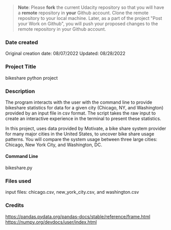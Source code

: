 >**Note**: Please **fork** the current Udacity repository so that you will have a **remote** repository in **your** Github account. Clone the remote repository to your local machine. Later, as a part of the project "Post your Work on Github", you will push your proposed changes to the remote repository in your Github account.

### Date created
Original creation date: 08/07/2022
Updated: 08/28/2022

### Project Title
bikeshare python project

### Description
The program interacts with the user with the command line to provide bikeshare
statistics for data for a given city (Chicago, NY, and Washington) provided by
an input file in csv format. The script takes the raw input to create an
interactive experience in the terminal to present these statistics.

In this project, uses data provided by Motivate, a bike share system provider
for many major cities in the United States, to uncover bike share usage
patterns. You will compare the system usage between three large cities:
Chicago, New York City, and Washington, DC.

#### Command Line
bikeshare.py

### Files used
input files: chicago.csv, new_york_city.csv, and washington.csv

### Credits
https://pandas.pydata.org/pandas-docs/stable/reference/frame.html
https://numpy.org/devdocs/user/index.html
